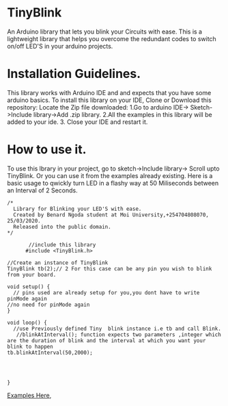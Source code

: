 # TinyBlink
An Arduino library that lets you blink your Circuits with ease. 
This is a lightweight library that helps you overcome the redundant codes to switch on/off LED'S in your arduino projects.


# Installation Guidelines.
This library works with Arduino IDE and and expects that you have some arduino basics.
To install this library on your IDE, Clone or Download this repository:
Locate the Zip file downloaded:
1.Go to arduino IDE-> Sketch->Include library->Add .zip library.
2.All the examples in this library will be added to your ide.
3. Close your IDE and restart it.

# How to use it.
To use this lbrary in your project, go to sketch->Include library-> Scroll upto TinyBlink.
Or you can use it from the examples already existing.
Here is a basic usage to qwickly turn LED in a flashy way at 50 Miliseconds between an Interval of 2 Seconds.


    /*
      Library for Blinking your LED'S with ease.
      Created by Benard Ngoda student at Moi University,+254704808070, 25/03/2020.
      Released into the public domain.
    */

           //include this library
          #include <TinyBlink.h>

    //Create an instance of TinyBlink 
    TinyBlink tb(2);// 2 For this case can be any pin you wish to blink from your board.

    void setup() {
      // pins used are already setup for you,you dont have to write pinMode again
    //no need for pinMode again
    }

    void loop() {
      //use Previously defined Tiny  blink instance i.e tb and call Blink.
       //blinkAtInterval(); function expects two parameters ,integer which are the duration of blink and the interval at which you want your blink to happen
    tb.blinkAtInterval(50,2000);




    }

[Examples Here](https://github.com/bensalcie/Agri-Sasa/blob/master/IEEE%20MADC%202019%20FILES/Agrisasa.apk),
